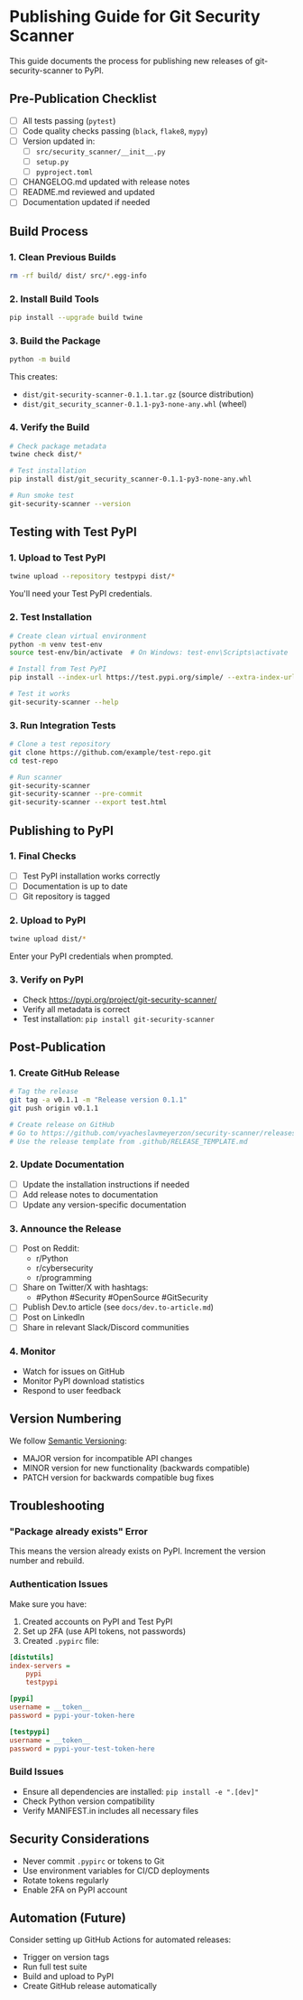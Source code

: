 # Publishing Guide for Git Security Scanner

This guide documents the process for publishing new releases of git-security-scanner to PyPI.

## Pre-Publication Checklist

- [ ] All tests passing (`pytest`)
- [ ] Code quality checks passing (`black`, `flake8`, `mypy`)
- [ ] Version updated in:
  - [ ] `src/security_scanner/__init__.py`
  - [ ] `setup.py`
  - [ ] `pyproject.toml`
- [ ] CHANGELOG.md updated with release notes
- [ ] README.md reviewed and updated
- [ ] Documentation updated if needed

## Build Process

### 1. Clean Previous Builds

```bash
rm -rf build/ dist/ src/*.egg-info
```

### 2. Install Build Tools

```bash
pip install --upgrade build twine
```

### 3. Build the Package

```bash
python -m build
```

This creates:
- `dist/git-security-scanner-0.1.1.tar.gz` (source distribution)
- `dist/git_security_scanner-0.1.1-py3-none-any.whl` (wheel)

### 4. Verify the Build

```bash
# Check package metadata
twine check dist/*

# Test installation
pip install dist/git_security_scanner-0.1.1-py3-none-any.whl

# Run smoke test
git-security-scanner --version
```

## Testing with Test PyPI

### 1. Upload to Test PyPI

```bash
twine upload --repository testpypi dist/*
```

You'll need your Test PyPI credentials.

### 2. Test Installation

```bash
# Create clean virtual environment
python -m venv test-env
source test-env/bin/activate  # On Windows: test-env\Scripts\activate

# Install from Test PyPI
pip install --index-url https://test.pypi.org/simple/ --extra-index-url https://pypi.org/simple/ git-security-scanner

# Test it works
git-security-scanner --help
```

### 3. Run Integration Tests

```bash
# Clone a test repository
git clone https://github.com/example/test-repo.git
cd test-repo

# Run scanner
git-security-scanner
git-security-scanner --pre-commit
git-security-scanner --export test.html
```

## Publishing to PyPI

### 1. Final Checks

- [ ] Test PyPI installation works correctly
- [ ] Documentation is up to date
- [ ] Git repository is tagged

### 2. Upload to PyPI

```bash
twine upload dist/*
```

Enter your PyPI credentials when prompted.

### 3. Verify on PyPI

- Check https://pypi.org/project/git-security-scanner/
- Verify all metadata is correct
- Test installation: `pip install git-security-scanner`

## Post-Publication

### 1. Create GitHub Release

```bash
# Tag the release
git tag -a v0.1.1 -m "Release version 0.1.1"
git push origin v0.1.1

# Create release on GitHub
# Go to https://github.com/vyacheslavmeyerzon/security-scanner/releases/new
# Use the release template from .github/RELEASE_TEMPLATE.md
```

### 2. Update Documentation

- [ ] Update the installation instructions if needed
- [ ] Add release notes to documentation
- [ ] Update any version-specific documentation

### 3. Announce the Release

- [ ] Post on Reddit:
  - r/Python
  - r/cybersecurity
  - r/programming
- [ ] Share on Twitter/X with hashtags:
  - #Python #Security #OpenSource #GitSecurity
- [ ] Publish Dev.to article (see `docs/dev.to-article.md`)
- [ ] Post on LinkedIn
- [ ] Share in relevant Slack/Discord communities

### 4. Monitor

- Watch for issues on GitHub
- Monitor PyPI download statistics
- Respond to user feedback

## Version Numbering

We follow [Semantic Versioning](https://semver.org/):
- MAJOR version for incompatible API changes
- MINOR version for new functionality (backwards compatible)
- PATCH version for backwards compatible bug fixes

## Troubleshooting

### "Package already exists" Error

This means the version already exists on PyPI. Increment the version number and rebuild.

### Authentication Issues

Make sure you have:
1. Created accounts on PyPI and Test PyPI
2. Set up 2FA (use API tokens, not passwords)
3. Created `.pypirc` file:

```ini
[distutils]
index-servers =
    pypi
    testpypi

[pypi]
username = __token__
password = pypi-your-token-here

[testpypi]
username = __token__
password = pypi-your-test-token-here
```

### Build Issues

- Ensure all dependencies are installed: `pip install -e ".[dev]"`
- Check Python version compatibility
- Verify MANIFEST.in includes all necessary files

## Security Considerations

- Never commit `.pypirc` or tokens to Git
- Use environment variables for CI/CD deployments
- Rotate tokens regularly
- Enable 2FA on PyPI account

## Automation (Future)

Consider setting up GitHub Actions for automated releases:
- Trigger on version tags
- Run full test suite
- Build and upload to PyPI
- Create GitHub release automatically